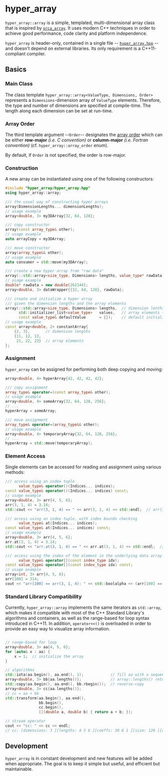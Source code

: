 # hyper_array

`hyper_array::array` is a simple, templated, multi-dimensional array class that is inspired by [`orca_array`](https://github.com/astrobiology/orca_array). It uses modern C++ techniques in order to achieve good performance, code clarity and platform independence.

`hyper_array` is header-only, contained in a single file -- [`hyper_array.hpp`](include/hyper_array/hyper_array.hpp) -- and doesn't depend on external libraries. Its only requirement is a C++11-compliant compiler.

## Basics

### Main Class

The class template `hyper_array::array<ValueType, Dimensions, Order>` represents a `Dimensions`-dimension array of `ValueType` elements. Therefore, the type and number of dimensions are specified at compile-time. The length along each dimension can be set at run-time.

### Array Order

The third template argument --`Order`-- designates the [array order](https://en.wikipedia.org/wiki/Row-major_order) which can be either **row-major** _(i.e. C convention)_ or **column-major** _(i.e. Fortran convention)_ (cf. `hyper_array::array_order` enum).

By default, if `Order` is not specified, the order is row-major.

### Construction

A new array can be instantiated using one of the following constructors:

```c++
#include "hyper_array/hyper_array.hpp"
using hyper_array::array;

/// the usual way of constructing hyper arrays
array(DimensionLengths... dimensionLengths);
// usage example
array<double, 3> my3DArray{32, 64, 128};

/// copy constructor
array(const array_type& other);
// usage example
auto arrayCopy = my3DArray;

/// move constructor
array(array_type&& other);
// usage example
auto consumer = std::move(my3DArray);

/// create a new hyper array from "raw data"
array(::std::array<size_type, Dimensions> lengths, value_type* rawData);
// usage example
double* rawData = new double[262144];
array<double, 3> dataWrapper{{32, 64, 128}, rawData};

/// create and initialize a hyper array
/// given the dimension lengths and the array elements
array(::std::array<size_type, Dimensions> lengths,  // dimension lenths
      std::initializer_list<value_type>   values,   // array elements (you can provide less than size() elements)
      const value_type& defaultValue      = {});    // default initialization value (in case values.size() < size())
// usage example
const array<double, 2> constantArray{
    {2, 3},       // dimension lengths
    {11, 12, 13,
     21, 22, 23}  // array elements
};

```

### Assignment

`hyper_array` can be assigned for performing both deep copying and moving:

```c++
array<double, 4> hyperArray{42, 42, 42, 42};

/// copy assignment
array_type& operator=(const array_type& other);
// usage example
array<double, 4> someArray{32, 64, 128, 256};
// ...
hyperArray = someArray;

/// move assignment
array_type& operator=(array_type&& other);
// usage example
array<double, 4> temporaryArray{32, 64, 128, 256};
// ...
hyperArray = std::move(temporaryArray);
```

### Element Access

Single elements can be accessed for reading and assignment using various methods:

```c++
/// access using an index tuple
      value_type& operator()(Indices... indices);
const value_type& operator()(Indices... indices) const;
// usage example
array<double, 3> arr{4, 5, 6};
arr(3, 1, 4) = 3.14;
std::cout << "arr(3, 1, 4) == " << arr(3, 1, 4) << std::endl;  // arr(3, 1, 4) = 3.14

/// access using an index tuple, with index bounds checking
      value_type& at(Indices... indices);
const value_type& at(Indices... indices) const;
// usage example
array<double, 3> arr{4, 5, 6};
arr.at(3, 1, 4) = 3.14;
std::cout << "arr.at(3, 1, 4) == " << arr.at(3, 1, 4) << std::endl;  // arr.at(3, 1, 4) = 3.14

/// access using the index of the element in the underlying data array
      value_type& operator[](const index_type idx);
const value_type& operator[](const index_type idx) const;
// usage example
array<int, 3> arr{4, 5, 6};
arr[100] = 314;
cout << "arr[100] == arr(3, 1, 4): " << std::boolalpha << (arr[100] == arr(3, 1, 4)) << endl;  // arr[100] == arr(3, 1, 4): true
```

### Standard Library Compatibility

Currently, `hyper_array::array` implements the same iterators as `std::array`, which makes it compatible with most of the C++ Standard Library's algorithms and containers, as well as the range-based for loop syntax introduced in C++11. In addition, `operator<<()` is overloaded in order to provide an easy way to visualize array information.

```c++

// range-based for loop
array<double, 3> aa{4, 5, 6};
for (auto& x : aa) {
    x = 1;  // initialize the array
}

// algorithms
std::iota(aa.begin(), aa.end(), 1);            // fill aa with a sequence of consecutive numbers
array<double, 3> bb{aa.lengths()};             // array::lengths() returns the lengths along each direction
std::copy(aa.begin(), aa.end(), bb.rbegin());  // reverse-copy
array<double, 3> cc{aa.lengths()};
// cc = aa + bb
std::transform(aa.begin(), aa.end(),
               bb.begin(),
               cc.begin(),
               [](double a, double b) { return a + b; });

// stream operator
cout << "cc: " << cc << endl;
// cc: [dimensions: 3 ][lengths: 4 5 6 ][coeffs: 30 6 1 ][size: 120 ][data: 121 121 121 ...]
```

## Development

`hyper_array` is in constant development and new features will be added when appropriate. The goal is to keep it simple but useful, and efficient but maintainable.
